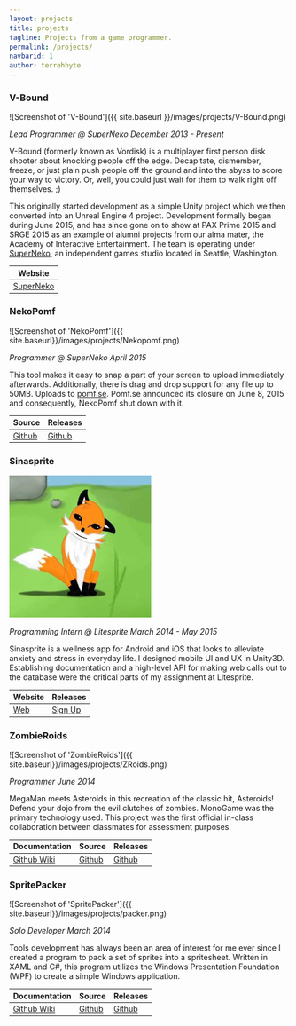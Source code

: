 ```yaml
---
layout: projects
title: projects
tagline: Projects from a game programmer.
permalink: /projects/
navbarid: 1
author: terrehbyte
---
```


### V-Bound
![Screenshot of 'V-Bound']({{ site.baseurl }}/images/projects/V-Bound.png)

*Lead Programmer @ SuperNeko*
*December 2013 - Present*

V-Bound (formerly known as Vordisk) is a multiplayer first person disk shooter about knocking people off the edge. Decapitate, dismember, freeze, or just plain push people off the ground and into the abyss to score your way to victory. Or, well, you could just wait for them to walk right off themselves. ;)

This originally started development as a simple Unity project which we then converted into an Unreal Engine 4 project. Development formally began during June 2015, and has since gone on to show at PAX Prime 2015 and SRGE 2015 as an example of alumni projects from our alma mater, the Academy of Interactive Entertainment. The team is operating under [SuperNeko](http://superneko.com/), an independent games studio located in Seattle, Washington.

Website         |
----------------|
[SuperNeko][11] |

[11]: http://superneko.com

### NekoPomf
![Screenshot of 'NekoPomf']({{ site.baseurl}}/images/projects/Nekopomf.png)

*Programmer @ SuperNeko*
*April 2015*

This tool makes it easy to snap a part of your screen to upload immediately afterwards. Additionally, there is drag and drop support for any file up to 50MB. Uploads to [pomf.se](http://pomf.se). Pomf.se announced its closure on June 8, 2015 and consequently, NekoPomf shut down with it.  

Source      | Releases
------------|-------------
[Github][9] | [Github][10]

[9]: https://github.com/flickenmaste/Nekopomf
[10]: https://github.com/flickenmaste/Nekopomf/Releases

### Sinasprite
![Screenshot of 'Sinasprite'](/images/projects/sinasprite.png)

*Programming Intern @ Litesprite*
*March 2014 - May 2015*

Sinasprite is a wellness app for Android and iOS that looks to alleviate anxiety and stress in everyday life. I designed mobile UI and UX in Unity3D. Establishing documentation and a high-level API for making web calls out to the database were the critical parts of my assignment at Litesprite.

Website  | Releases
---------|-------------
[Web][7] | [Sign Up][8]

[7]: https://litesprite.com/
[8]: https://litesprite.com/

### ZombieRoids
![Screenshot of 'ZombieRoids']({{ site.baseurl}}/images/projects/ZRoids.png)

*Programmer*
*June 2014*

MegaMan meets Asteroids in this recreation of the classic hit, Asteroids! Defend your dojo from the evil clutches of zombies. MonoGame was the primary technology used. This project was the first official in-class collaboration between classmates for assessment purposes.

Documentation    | Source      | Releases
-----------------|-------------|-------------
[Github Wiki][4] | [Github][5] | [Github][6]

[4]: https://github.com/terrehbyte/ZombieRoids/wiki
[5]: https://github.com/terrehbyte/ZombieRoids
[6]: https://github.com/terrehbyte/ZombieRoids/releases/download/v0.1-alpha/ZombieRoids.-.v0-1-alpha.zip

### SpritePacker
![Screenshot of 'SpritePacker']({{ site.baseurl}}/images/projects/packer.png)

*Solo Developer*
*March 2014*

Tools development has always been an area of interest for me ever since I created a program to pack a set of sprites into a spritesheet. Written in XAML and C#, this program utilizes the Windows Presentation Foundation (WPF) to create a simple Windows application.

Documentation    | Source      | Releases
-----------------|-------------|-------------
[Github Wiki][3] | [Github][2] | [Github][1]

[3]:https://github.com/terrehbyte/SpritePacker/wiki
[2]:https://github.com/terrehbyte/SpritePacker
[1]:https://github.com/terrehbyte/SpritePacker/releases/download/v0.1.0/TBYTE-Spritepacker.zip